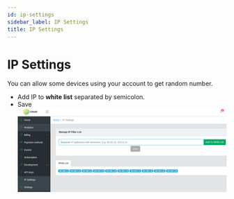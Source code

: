 ```yaml
---
id: ip-settings
sidebar_label: IP Settings
title: IP Settings
---
```


# IP Settings
You can allow some devices using your account to get random number.
- Add IP to **white list** separated by semicolon.
- Save
![IP_settings](IP_settings.png?raw=true)
 


